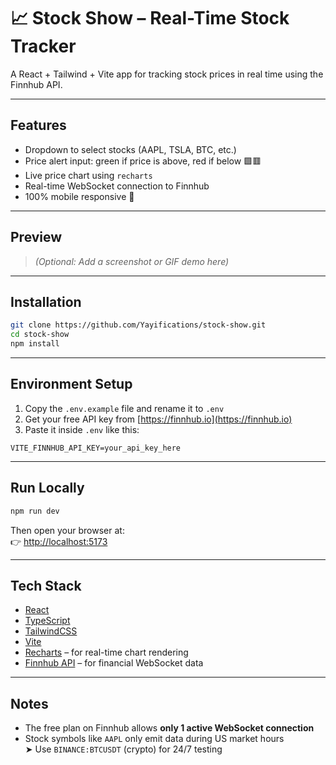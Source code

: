 # 📈 Stock Show – Real-Time Stock Tracker

A React + Tailwind + Vite app for tracking stock prices in real time using the Finnhub API.

---

## Features

- Dropdown to select stocks (AAPL, TSLA, BTC, etc.)
- Price alert input: green if price is above, red if below 🟩🟥
- Live price chart using `recharts`
- Real-time WebSocket connection to Finnhub
- 100% mobile responsive 📱

---

## Preview

> _(Optional: Add a screenshot or GIF demo here)_

---

## Installation

```bash
git clone https://github.com/Yayifications/stock-show.git
cd stock-show
npm install
```

---

## Environment Setup

1. Copy the `.env.example` file and rename it to `.env`
2. Get your free API key from [https://finnhub.io](https://finnhub.io)
3. Paste it inside `.env` like this:

```env
VITE_FINNHUB_API_KEY=your_api_key_here
```

---

## Run Locally

```bash
npm run dev
```

Then open your browser at:  
👉 [http://localhost:5173](http://localhost:5173)

---

## Tech Stack

- [React](https://reactjs.org/)
- [TypeScript](https://www.typescriptlang.org/)
- [TailwindCSS](https://tailwindcss.com/)
- [Vite](https://vitejs.dev/)
- [Recharts](https://recharts.org/) – for real-time chart rendering
- [Finnhub API](https://finnhub.io/) – for financial WebSocket data

---

## Notes

- The free plan on Finnhub allows **only 1 active WebSocket connection**
- Stock symbols like `AAPL` only emit data during US market hours  
  ➤ Use `BINANCE:BTCUSDT` (crypto) for 24/7 testing
